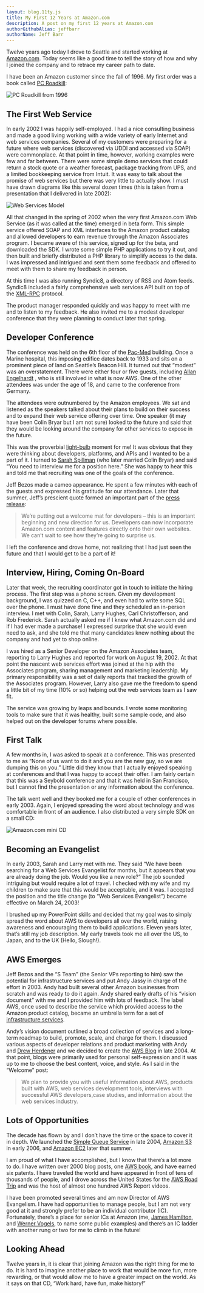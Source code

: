 ```yaml
---
layout: blog.11ty.js
title: My First 12 Years at Amazon.com
description: A post on my first 12 years at Amazon.com
authorGithubAlias: jeffbarr
authorName: Jeff Barr
---
```


Twelve years ago today I drove to Seattle and started working at [Amazon.com](https://amazon.com). Today seems like a good time to tell the story of how and why I joined the company and to retrace my career path to date.

I have been an Amazon customer since the fall of 1996. My first order was a book called [PC Roadkill](http://www.amazon.com/gp/product/1568843488/ref=as_li_tl?ie=UTF8&camp=1789&creative=390957&creativeASIN=1568843488&linkCode=as2&tag=vertexdevelopmen&linkId=YH5HZVNFEY5ZEBTB):

![PC Roadkill from 1996](./pc_roadkill_amazon_order_1.png)

## The First Web Service
In early 2002 I was happily self-employed. I had a nice consulting business and made a good living working with a wide variety of early Internet and web services companies. Several of my customers were preparing for a future where web services (discovered via UDDI and accessed via SOAP) were commonplace. At that point in time, however, working examples were few and far between. There were some simple demo services that could return a stock quote or a weather forecast, package tracking from UPS, and a limited bookkeeping service from Intuit. It was easy to talk about the promise of web services but there was very little to actually show. I must have drawn diagrams like this several dozen times (this is taken from a presentation that I delivered in late 2002):

![Web Services Model](./web_service_model_1.png)

All that changed in the spring of 2002 when the very first Amazon.com Web Service (as it was called at the time) emerged in beta form. This simple service offered SOAP and XML interfaces to the Amazon product catalog and allowed developers to earn revenue through the Amazon Associates program. I became aware of this service, signed up for the beta, and downloaded the SDK. I wrote some simple PHP applications to try it out, and then built and briefly distributed a PHP library to simplify access to the data. I was impressed and intrigued and sent them some feedback and offered to meet with them to share my feedback in person.

At this time I was also running Syndic8, a directory of RSS and Atom feeds. Syndic8 included a fairly comprehensive web services API built on top of the [XML-RPC](http://en.wikipedia.org/wiki/XML-RPC) protocol.

The product manager responded quickly and was happy to meet with me and to listen to my feedback. He also invited me to a modest developer conference that they were planning to conduct later that spring.

## Developer Conference
The conference was held on the 6th floor of the [Pac-Med](http://en.wikipedia.org/wiki/Pacific_Tower_%28Seattle%29) building. Once a Marine hospital, this imposing edifice dates back to 1933 and sits on a prominent piece of land on Seattle’s Beacon Hill. It turned out that “modest” was an overstatement. There were either four or five guests, including [Allan Engelhardt](http://www.meetup.com/AWSUGUK/members/36567242/) , who is still involved in what is now AWS. One of the other attendees was under the age of 18, and came to the conference from Germany.

The attendees were outnumbered by the Amazon employees. We sat and listened as the speakers talked about their plans to build on their success and to expand their web service offering over time. One speaker (it may have been Colin Bryar but I am not sure) looked to the future and said that they would be looking around the company for other services to expose in the future.

This was the proverbial [light-bulb](http://www.oxforddictionaries.com/us/definition/american_english/light-bulb-moment) moment for me! It was obvious that they were thinking about developers, platforms, and APIs and I wanted to be a part of it. I turned to [Sarah Spillman](http://www.linkedin.com/pub/sarah-bryar/2/383/a52) (who later married Colin Bryar) and said “You need to interview me for a position here.” She was happy to hear this and told me that recruiting was one of the goals of the conference.

Jeff Bezos made a cameo appearance. He spent a few minutes with each of the guests and expressed his gratitude for our attendance. Later that summer, Jeff’s prescient quote formed an important part of the [press release](http://phx.corporate-ir.net/phoenix.zhtml?c=176060&p=irol-newsArticle&ID=503034):

> We’re putting out a welcome mat for developers – this is an important beginning and new direction for us. Developers can now incorporate Amazon.com content and features directly onto their own websites. We can’t wait to see how they’re going to surprise us.

I left the conference and drove home, not realizing that I had just seen the future and that I would get to be a part of it!

## Interview, Hiring, Coming On-Board
Later that week, the recruiting coordinator got in touch to initiate the hiring process. The first step was a phone screen. Given my development background, I was quizzed on C, C++, and even had to write some SQL over the phone. I must have done fine and they scheduled an in-person interview. I met with Colin, Sarah, Larry Hughes, Carl Christofferson, and Rob Frederick. Sarah actually asked me if I knew what Amazon.com did and if I had ever made a purchase! I expressed surprise that she would even need to ask, and she told me that many candidates knew nothing about the company and had yet to shop online.

I was hired as a Senior Developer on the Amazon Associates team, reporting to Larry Hughes and reported for work on August 19, 2002. At that point the nascent web services effort was joined at the hip with the Associates program, sharing management and marketing leadership. My primary responsibility was a set of daily reports that tracked the growth of the Associates program. However, Larry also gave me the freedom to spend a little bit of my time (10% or so) helping out the web services team as I saw fit.

The service was growing by leaps and bounds. I wrote some monitoring tools to make sure that it was healthy, built some sample code, and also helped out on the developer forums where possible.

## First Talk
A few months in, I was asked to speak at a conference. This was presented to me as “None of us want to do it and you are the new guy, so we are dumping this on you.” Little did they know that I actually enjoyed speaking at conferences and that I was happy to accept their offer. I am fairly certain that this was a Seybold conference and that it was held in San Francisco, but I cannot find the presentation or any information about the conference.

The talk went well and they booked me for a couple of other conferences in early 2003. Again, I enjoyed spreading the word about technology and was comfortable in front of an audience. I also distributed a very simple SDK on a small CD:

![Amazon.com mini CD](./aws_early_mini_cd_1.jpeg)

## Becoming an Evangelist
In early 2003, Sarah and Larry met with me. They said “We have been searching for a Web Services Evangelist for months, but it appears that you are already doing the job. Would you like a new role?” The job sounded intriguing but would require a lot of travel. I checked with my wife and my children to make sure that this would be acceptable, and it was. I accepted the position and the title change (to “Web Services Evangelist”) became effective on March 24, 2003!

I brushed up my PowerPoint skills and decided that my goal was to simply spread the word about AWS to developers all over the world, raising awareness and encouraging them to build applications. Eleven years later, that’s still my job description. My early travels took me all over the US, to Japan, and to the UK (Hello, Slough!).

## AWS Emerges
Jeff Bezos and the “S Team” (the Senior VPs reporting to him) saw the potential for infrastructure services and put Andy Jassy in charge of the effort in 2003. Andy had built several other Amazon businesses from scratch and was ready to do it again. Andy shared early drafts of his “vision document” with me and I provided him with lots of feedback. The label AWS, once used to describe the service which provided access to the Amazon product catalog, became an umbrella term for a set of [infrastructure services](http://aws.amazon.com/).

Andy’s vision document outlined a broad collection of services and a long-term roadmap to build, promote, scale, and charge for them. I discussed various aspects of developer relations and product marketing with Andy and [Drew Herdener](https://www.linkedin.com/pub/drew-herdener/1/b5/362) and we decided to create the [AWS Blog](http://aws.amazon.com/blogs/aws/welcome/) in late 2004. At that point, blogs were primarily used for personal self-expression and it was up to me to choose the best content, voice, and style. As I said in the “Welcome” post:

> We plan to provide you with useful information about AWS, products built with AWS, web services development tools, interviews with successful AWS developers,case studies, and information about the web services industry.

## Lots of Opportunities
The decade has flown by and I don’t have the time or the space to cover it in depth. We launched the [Simple Queue Service](http://aws.amazon.com/sqs/) in late 2004, [Amazon S3](http://aws.amazon.com/s3/) in early 2006, and [Amazon EC2](http://aws.amazon.com/ec2/) later that summer.

I am proud of what I have accomplished, but I know that there’s a lot more to do. I have written over 2000 blog posts, one [AWS book](http://www.amazon.com/gp/product/B0046ZRKZ8/ref=as_li_tl?ie=UTF8&camp=1789&creative=390957&creativeASIN=B0046ZRKZ8&linkCode=as2&tag=vertexdevelopmen&linkId=2RD22XLVP564HG3U), and have earned six patents. I have traveled the world and have appeared in front of tens of thousands of people, and I drove across the United States for the [AWS Road Trip](http://awsroadtrip.com/) and was the host of almost one hundred AWS Report videos.

I have been promoted several times and am now Director of AWS Evangelism. I have had opportunities to manage people, but I am not very good at it and strongly prefer to be an individual contributor (IC). Fortunately, there’s a place for senior ICs at Amazon (me, [James Hamilton](http://perspectives.mvdirona.com/), and [Werner Vogels](http://www.allthingsdistributed.com/), to name some public examples) and there’s an IC ladder with another rung or two for me to climb in the future!

## Looking Ahead
Twelve years in, it is clear that joining Amazon was the right thing for me to do. It is hard to imagine another place to work that would be more fun, more rewarding, or that would allow me to have a greater impact on the world. As it says on that CD, “Work hard, have fun, make history!”

